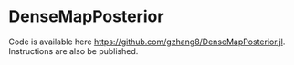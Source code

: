 # DenseMapPosterior

Code is available here https://github.com/gzhang8/DenseMapPosterior.jl. Instructions are also be published.

